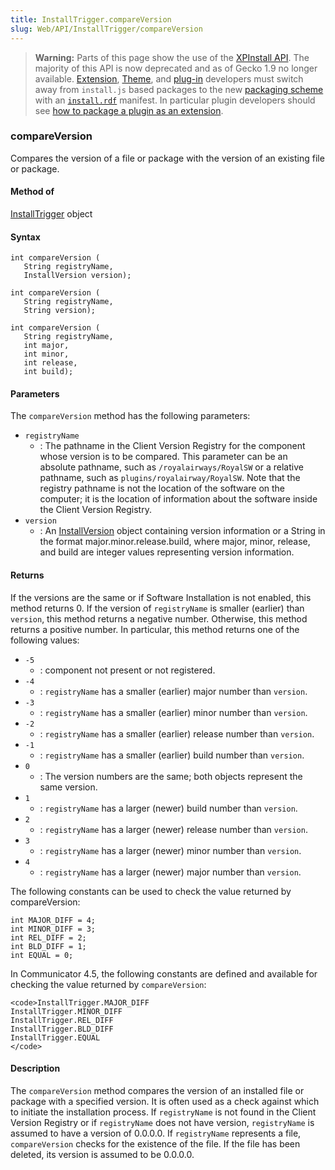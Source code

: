 ```yaml
---
title: InstallTrigger.compareVersion
slug: Web/API/InstallTrigger/compareVersion
---
```

> **Warning:** Parts of this page show the use of the [XPInstall API](/en-US/docs/XPInstall_API_Reference). The majority of this API is now deprecated and as of Gecko 1.9 no longer available. [Extension](/en-US/docs/Extensions), [Theme](/en-US/docs/Themes), and [plug-in](/en-US/docs/Plugins) developers must switch away from `install.js` based packages to the new [packaging scheme](/en-US/docs/Bundles) with an [`install.rdf`](/en-US/docs/Install_Manifests) manifest. In particular plugin developers should see [how to package a plugin as an extension](/en-US/docs/Shipping_a_plugin_as_a_Toolkit_bundle).

### compareVersion

Compares the version of a file or package with the version of an existing file or package.

#### Method of

[InstallTrigger](/en-US/docs/Web/API/InstallTrigger) object

#### Syntax

    int compareVersion (
       String registryName,
       InstallVersion version);

    int compareVersion (
       String registryName,
       String version);

    int compareVersion (
       String registryName,
       int major,
       int minor,
       int release,
       int build);

#### Parameters

The `compareVersion` method has the following parameters:

- `registryName`
  - : The pathname in the Client Version Registry for the component whose version is to be compared. This parameter can be an absolute pathname, such as `/royalairways/RoyalSW` or a relative pathname, such as `plugins/royalairway/RoyalSW`. Note that the registry pathname is not the location of the software on the computer; it is the location of information about the software inside the Client Version Registry.
- `version`
  - : An [InstallVersion](/en-US/docs/XPInstall_API_Reference/InstallVersion_Object) object containing version information or a String in the format major.minor.release.build, where major, minor, release, and build are integer values representing version information.

#### Returns

If the versions are the same or if Software Installation is not enabled, this method returns 0. If the version of `registryName` is smaller (earlier) than `version`, this method returns a negative number. Otherwise, this method returns a positive number. In particular, this method returns one of the following values:

- `-5`
  - : component not present or not registered.
- `-4`
  - : `registryName` has a smaller (earlier) major number than `version`.
- `-3`
  - : `registryName` has a smaller (earlier) minor number than `version`.
- `-2`
  - : `registryName` has a smaller (earlier) release number than `version`.
- `-1`
  - : `registryName` has a smaller (earlier) build number than `version`.
- `0`
  - : The version numbers are the same; both objects represent the same version.
- `1`
  - : `registryName` has a larger (newer) build number than `version`.
- `2`
  - : `registryName` has a larger (newer) release number than `version`.
- `3`
  - : `registryName` has a larger (newer) minor number than `version`.
- `4`
  - : `registryName` has a larger (newer) major number than `version`.

The following constants can be used to check the value returned by compareVersion:

    int MAJOR_DIFF = 4;
    int MINOR_DIFF = 3;
    int REL_DIFF = 2;
    int BLD_DIFF = 1;
    int EQUAL = 0;

In Communicator 4.5, the following constants are defined and available for checking the value returned by `compareVersion`:

    <code>InstallTrigger.MAJOR_DIFF
    InstallTrigger.MINOR_DIFF
    InstallTrigger.REL_DIFF
    InstallTrigger.BLD_DIFF
    InstallTrigger.EQUAL
    </code>

#### Description

The `compareVersion` method compares the version of an installed file or package with a specified version. It is often used as a check against which to initiate the installation process. If `registryName` is not found in the Client Version Registry or if `registryName` does not have version, `registryName` is assumed to have a version of 0.0.0.0. If `registryName` represents a file, `compareVersion` checks for the existence of the file. If the file has been deleted, its version is assumed to be 0.0.0.0.
